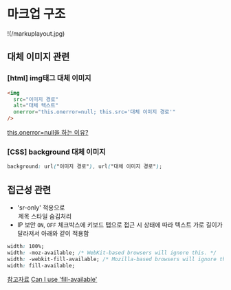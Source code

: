 # 마크업 구조

!(/markuplayout.jpg)

## 대체 이미지 관련

### [html] img태그 대체 이미지

```html
<img
  src="이미지 경로"
  alt="대체 텍스트"
  onerror="this.onerror=null; this.src='대체 이미지 경로'"
/>
```

[this.onerror=null을 하는 이유?](https://velog.io/@cnsrn1874/%EC%9D%B4%EB%AF%B8%EC%A7%80-%EB%A1%9C%EB%94%A9-%EC%97%90%EB%9F%AC%EC%97%90-%EB%8C%80%EB%B9%84%ED%95%98%EB%8A%94-%EB%8C%80%EC%B2%B4-%EC%9D%B4%EB%AF%B8%EC%A7%80)

### [CSS] background 대체 이미지

```css
background: url("이미지 경로"), url("대체 이미지 경로");
```

## 접근성 관련

- 'sr-only' 적용으로 <legend> 제목 스타일 숨김처리
- IP 보안 `ON`, `OFF` 체크박스에 키보드 탭으로 접근 시 상태에 따라 텍스트 가로 길이가 달라져서 아래와 같이 적용함

```css
width: 100%;
width: -moz-available; /* WebKit-based browsers will ignore this. */
width: -webkit-fill-available; /* Mozilla-based browsers will ignore this. */
width: fill-available;
```

[참고자료](https://stackoverflow.com/questions/68270468/what-is-the-usage-of-webkit-fill-available)
[Can I use 'fill-available'](https://caniuse.com/?search=fill-available)
